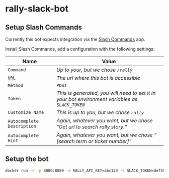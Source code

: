 # rally-slack-bot

## Setup Slash Commands 
Currently this bot expects integration via the [Slash Commands](https://parchment.slack.com/apps/A0F82E8CA-slash-commands?next_id=0) app.

Install Slash Commands, add a configuration with the following settings:

| Name | Value |
| --- | --- |
| `Command` | *Up to your, but we chose `/rally`* |
| `URL` | *The url where this bot is accessible* |
| `Method` | `POST` |
| `Token` | *This is generated, you will need to set it in your bot environment variables as `SLACK_TOKEN`* |
| `Customize Name` | *This is up to you, but we chose `rally`*
| `Autocomplete Description` | *Again, whatever you want, but we chose "Get url to search rally story."* |
| `Autocomplete Hint` | *Again, whatever you want, but we chose "[search term or ticket number]"* |


## Setup the bot

```bash
docker run -d -p 8080:8080 -e RALLY_API_KEY=abc123 -e SLACK_TOKEN=def456 mashupmill/rally-slack-bot
```


